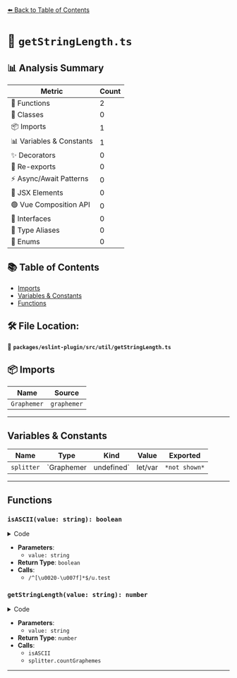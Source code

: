 [⬅️ Back to Table of Contents](../../../../index.md)

# 📄 `getStringLength.ts`

## 📊 Analysis Summary

| Metric | Count |
|--------|-------|
| 🔧 Functions | 2 |
| 🧱 Classes | 0 |
| 📦 Imports | 1 |
| 📊 Variables & Constants | 1 |
| ✨ Decorators | 0 |
| 🔄 Re-exports | 0 |
| ⚡ Async/Await Patterns | 0 |
| 💠 JSX Elements | 0 |
| 🟢 Vue Composition API | 0 |
| 📐 Interfaces | 0 |
| 📑 Type Aliases | 0 |
| 🎯 Enums | 0 |

## 📚 Table of Contents

- [Imports](#imports)
- [Variables & Constants](#variables-constants)
- [Functions](#functions)

## 🛠️ File Location:
📂 **`packages/eslint-plugin/src/util/getStringLength.ts`**

## 📦 Imports

| Name | Source |
|------|--------|
| `Graphemer` | `graphemer` |


---

## Variables & Constants

| Name | Type | Kind | Value | Exported |
|------|------|------|-------|----------|
| `splitter` | `Graphemer | undefined` | let/var | `*not shown*` | ✗ |


---

## Functions

### `isASCII(value: string): boolean`

<details><summary>Code</summary>

```ts
function isASCII(value: string): boolean {
  return /^[\u0020-\u007f]*$/u.test(value);
}
```
</details>

- **Parameters**:
  - `value: string`
- **Return Type**: `boolean`
- **Calls**:
  - `/^[\u0020-\u007f]*$/u.test`
### `getStringLength(value: string): number`

<details><summary>Code</summary>

```ts
export function getStringLength(value: string): number {
  if (isASCII(value)) {
    return value.length;
  }

  splitter ??= new Graphemer();

  return splitter.countGraphemes(value);
}
```
</details>

- **Parameters**:
  - `value: string`
- **Return Type**: `number`
- **Calls**:
  - `isASCII`
  - `splitter.countGraphemes`

---
